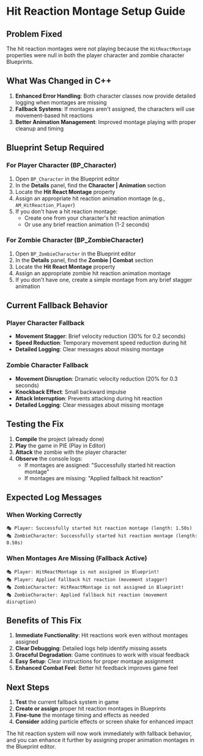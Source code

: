 # Hit Reaction Montage Setup Guide

## Problem Fixed
The hit reaction montages were not playing because the `HitReactMontage` properties were null in both the player character and zombie character Blueprints.

## What Was Changed in C++
1. **Enhanced Error Handling**: Both character classes now provide detailed logging when montages are missing
2. **Fallback Systems**: If montages aren't assigned, the characters will use movement-based hit reactions
3. **Better Animation Management**: Improved montage playing with proper cleanup and timing

## Blueprint Setup Required

### For Player Character (BP_Character)
1. Open `BP_Character` in the Blueprint editor
2. In the **Details** panel, find the **Character | Animation** section
3. Locate the **Hit React Montage** property
4. Assign an appropriate hit reaction animation montage (e.g., `AM_HitReaction_Player`)
5. If you don't have a hit reaction montage:
   - Create one from your character's hit reaction animation
   - Or use any brief reaction animation (1-2 seconds)

### For Zombie Character (BP_ZombieCharacter)
1. Open `BP_ZombieCharacter` in the Blueprint editor
2. In the **Details** panel, find the **Zombie | Combat** section
3. Locate the **Hit React Montage** property
4. Assign an appropriate zombie hit reaction animation montage
5. If you don't have one, create a simple montage from any brief stagger animation

## Current Fallback Behavior

### Player Character Fallback
- **Movement Stagger**: Brief velocity reduction (30% for 0.2 seconds)
- **Speed Reduction**: Temporary movement speed reduction during hit
- **Detailed Logging**: Clear messages about missing montage

### Zombie Character Fallback
- **Movement Disruption**: Dramatic velocity reduction (20% for 0.3 seconds)
- **Knockback Effect**: Small backward impulse
- **Attack Interruption**: Prevents attacking during hit reaction
- **Detailed Logging**: Clear messages about missing montage

## Testing the Fix

1. **Compile** the project (already done)
2. **Play** the game in PIE (Play in Editor)
3. **Attack** the zombie with the player character
4. **Observe** the console logs:
   - If montages are assigned: "Successfully started hit reaction montage"
   - If montages are missing: "Applied fallback hit reaction"

## Expected Log Messages

### When Working Correctly
```
🎭 Player: Successfully started hit reaction montage (length: 1.50s)
🎭 ZombieCharacter: Successfully started hit reaction montage (length: 0.50s)
```

### When Montages Are Missing (Fallback Active)
```
🎭 Player: HitReactMontage is not assigned in Blueprint!
🎭 Player: Applied fallback hit reaction (movement stagger)
🎭 ZombieCharacter: HitReactMontage is not assigned in Blueprint!
🎭 ZombieCharacter: Applied fallback hit reaction (movement disruption)
```

## Benefits of This Fix

1. **Immediate Functionality**: Hit reactions work even without montages assigned
2. **Clear Debugging**: Detailed logs help identify missing assets
3. **Graceful Degradation**: Game continues to work with visual feedback
4. **Easy Setup**: Clear instructions for proper montage assignment
5. **Enhanced Combat Feel**: Better hit feedback improves game feel

## Next Steps

1. **Test** the current fallback system in game
2. **Create or assign** proper hit reaction montages in Blueprints
3. **Fine-tune** the montage timing and effects as needed
4. **Consider** adding particle effects or screen shake for enhanced impact

The hit reaction system will now work immediately with fallback behavior, and you can enhance it further by assigning proper animation montages in the Blueprint editor. 